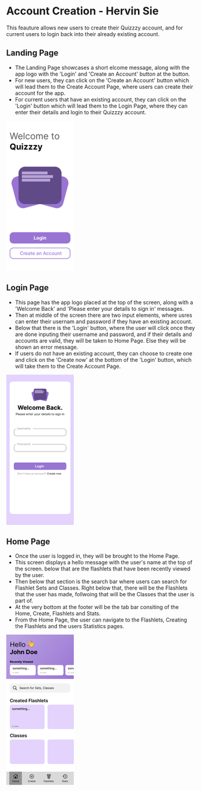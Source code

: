 # Account Creation - Hervin Sie

This feauture allows new users to create their Quizzzy account, and for current users to login back into their already existing account.

## Landing Page

- The Landing Page showcases a short elcome message, along with the app logo with the 'Login' and 'Create an Account' button at the button.
- For new users, they can click on the 'Create an Account' button which will lead them to the Create Account Page, where users can create their account for the app.
- For current users that have an existing account, they can click on the 'Login' button which will lead them to the Login Page, where they can enter their details and login to their Quizzzy account.
<img height="400" alt="image" src="https://github.com/Ethan-Chew/MAD24_P01_Team2/blob/main/images/Landing%20Page.png">

## Login Page

- This page has the app logo placed at the top of the screen, along with a 'Welcome Back' and 'Please enter your details to sign in' messages.
- Then at middle of the screen there are two input elements, where usres can enter their usernam and password if they have an existing account.
- Below that there is the 'Login' button, where the user will click once they are done inputing their username and password, and if their details and accounts are valid, they will be taken to Home Page. Else they will be shown an error message.
- If users do not have an existing account, they can choose to create one and click on the 'Create now' at the bottom of the 'Login' button, which will take them to the Create Account Page.
<img height="400" alt="image" src="https://github.com/Ethan-Chew/MAD24_P01_Team2/blob/main/images/Login%20Page.png">

## Home Page

- Once the user is logged in, they will be brought to the Home Page.
- This screen displays a hello message with the user's name at the top of the screen. below that are the flashlets that have been recently viewed by the user.
- Then below that section is the search bar where users can search for Flashlet Sets and Classes. Right below that, there will be the Flashlets that the user has made, follwoing that will be the Classes that the user is part of.
- At the very bottom at the footer will be the tab bar consiting of the Home, Create, Flashlets and Stats.
- From the Home Page, the user can navigate to the Flashlets, Creating the Flashlets and the users Statistics pages.
<img height="400" alt="image" src="https://github.com/Ethan-Chew/MAD24_P01_Team2/blob/main/images/Home%20Page.png">

## 
